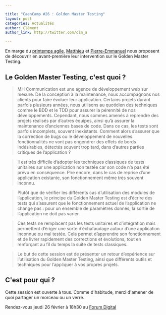 ```yaml
---

title: "CaenCamp #26 : Golden Master Testing"
layout: post
categories: Actualités
author: Clément
author_link: http://twitter.com/clm_a

---
```


En marge du [printemps agile](http://www.club-agile-caen.fr/printempsagile/), [Matthieu](https://twitter.com/msadouni) et [Pierre-Emmanuel](https://twitter.com/pefringant) nous proposent de découvrir en avant-première leur intervention sur le Golden Master Testing.

## Le Golden Master Testing, c'est quoi ?

> MH Communication est une agence de développement web sur mesure. De la conception à la maintenance, nous accompagnons nos clients pour faire évoluer leur application. Certains projets durant parfois plusieurs années, nous utilisons au quotidien des techniques comme le BDD et le TDD pour assurer la pérennité de nos développements. Cependant, nous sommes amenés à reprendre des projets réalisés par d’autres équipes, ainsi qu’à assurer la maintenance d’anciennes bases de code. Dans ce cas, les tests sont parfois incomplets, souvent inexistants. Comment alors s’assurer que la correction de bugs ou le développement de nouvelles fonctionnalités ne vont pas engendrer des effets de bords indésirables, détectés souvent trop tard, dans d’autres parties critiques de l’application ?

> Il est très difficile d’adopter les techniques classiques de tests unitaires sur une application non testée car son code n’a pas été prévu en conséquence. Pire encore, dans le cas de reprise d’une application existante, son fonctionnement même très souvent inconnu.

> Plutôt que de vérifier les différents cas d’utilisation des modules de l’application, le principe du Golden Master Testing est d’écrire des tests qui s’assurent que le fonctionnement actuel de l’application ne change pas : pour un ensemble de paramètres donnés, la sortie de l’application ne doit pas varier.

> Ces tests ne remplacent pas les tests unitaires et d’intégration mais permettent d’ériger une sorte d’échafaudage autour d’une application inconnue ou mal testée. Cela permet d’apprendre son fonctionnement et de livrer rapidement des corrections et évolutions, tout en renforçant au fil du temps la suite de tests classiques.

> Le but de cette session est de présenter un retour d’expérience sur l’utilisation du Golden Master Testing, ainsi que différents outils et techniques pour l’appliquer à vos propres projets.

## C'est pour qui ?

Cette session est ouverte à tous. Comme d'habitude, merci d'amener de quoi partager un morceau ou un verre.

Rendez-vous jeudi 26 février à 18h30 au [Forum Digital](http://forum-digital.fr/fr/acces-et-localisation-du-forum-digital-de-caen-colombelles.-gc16.html)
